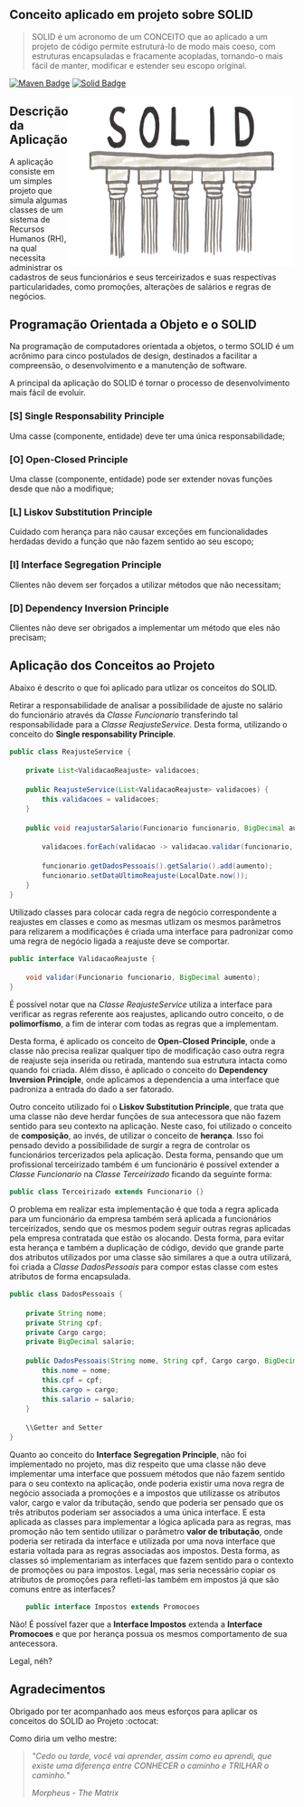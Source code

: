 ## Conceito aplicado em projeto sobre SOLID
> SOLID é um acronomo de um CONCEITO que ao aplicado a um projeto de código permite estruturá-lo de modo mais coeso, com estruturas encapsuladas e fracamente acopladas, tornando-o mais fácil de manter, modificar e estender seu escopo original.

[![Maven Badge](https://img.shields.io/badge/-Maven-000?style=flat-square&logo=Apache-Maven&logoColor=white&link=https://maven.apache.org/)](https://maven.apache.org/)
[![Solid Badge](https://img.shields.io/badge/-SOLID-blue?style=flat-square&logo=SOLID&logoColor=white&link=https://pt.wikipedia.org/wiki/SOLID)](https://pt.wikipedia.org/wiki/SOLID)


<img align="right" width="400" height="300" src="https://github.com/willdkdevj/SOLID/blob/master/assets/solid.png">

## Descrição da Aplicação
A aplicação consiste em um simples projeto que simula algumas classes de um sistema de Recursos Humanos (RH), na qual necessita administrar os cadastros de seus funcionários e seus terceirizados e suas respectivas particularidades, como promoções, alterações de salários e regras de negócios.

## Programação Orientada a Objeto e o SOLID
Na programação de computadores orientada a objetos, o termo SOLID é um acrônimo para cinco postulados de design, destinados a facilitar a compreensão, o desenvolvimento e a manutenção de software.

A principal da aplicação do SOLID é tornar o processo de desenvolvimento mais fácil de evoluir.

### [S] Single Responsability Principle
Uma casse (componente, entidade) deve ter uma única responsabilidade;

### [O] Open-Closed Principle
Uma classe (componente, entidade) pode ser extender novas funções desde que não a modifique;

### [L] Liskov Substitution Principle
Cuidado com herança para não causar exceções em funcionalidades herdadas devido a função que não fazem sentido ao seu escopo;

### [I] Interface Segregation Principle
Clientes não devem ser forçados a utilizar métodos que não necessitam;

### [D] Dependency Inversion Principle
Clientes não deve ser obrigados a implementar um método que eles não precisam;


## Aplicação dos Conceitos ao Projeto
Abaixo é descrito o que foi aplicado para utlizar os conceitos do SOLID.

Retirar a responsabilidade de analisar a possibilidade de ajuste no salário do funcionário através da *Classe Funcionario* transferindo tal responsabilidade para a *Classe ReajusteService*. Desta forma, utilizando o conceito do **Single responsability Principle**.
```java
public class ReajusteService {

    private List<ValidacaoReajuste> validacoes;

    public ReajusteService(List<ValidacaoReajuste> validacoes) {
        this.validacoes = validacoes;
    }

    public void reajustarSalario(Funcionario funcionario, BigDecimal aumento) {

        validacoes.forEach(validacao -> validacao.validar(funcionario, aumento));

        funcionario.getDadosPessoais().getSalario().add(aumento);
        funcionario.setDataUltimoReajuste(LocalDate.now());
    }
}
```
Utilizado classes para colocar cada regra de negócio correspondente a reajustes em classes e como as mesmas utlizam os mesmos parâmetros para relizarem a modificações é criada uma interface para padronizar como uma regra de negócio ligada a reajuste deve se comportar.
```java
public interface ValidacaoReajuste {

    void validar(Funcionario funcionario, BigDecimal aumento);
}
```

É possível notar que na *Classe ReajusteService* utiliza a interface para verificar as regras referente aos reajustes, aplicando outro conceito, o de **polimorfísmo**, a fim de interar com todas as regras que a implementam. 

Desta forma, é aplicado os conceito de **Open-Closed Principle**, onde a classe não precisa realizar qualquer tipo de modificação caso outra regra de reajuste seja inserida ou retirada, mantendo sua estrutura intacta como quando foi criada. Além disso, é aplicado o conceito do **Dependency Inversion Principle**, onde aplicamos a dependencia a uma interface que padroniza a entrada do dado a ser fatorado.

Outro conceito utilizado foi o **Liskov Substitution Principle**, que trata que uma classe não deve herdar funções de sua antecessora que não fazem sentido para seu contexto na aplicação. Neste caso, foi utilizado o conceito de **composição**, ao invés, de utilizar o conceito de **herança**. Isso foi pensado devido a possibilidade de surgir a regra de controlar os funcionários tercerizados pela aplicação.
Desta forma, pensando que um profissional terceirizado também é um funcionário é possível extender a *Classe Funcionario* na *Classe Terceirizado* ficando da seguinte forma:
```java
public class Terceirizado extends Funcionario {}
```

O problema em realizar esta implementação é que toda a regra aplicada para um funcionário da empresa também será aplicada a funcionários terceirizados, sendo que os mesmos podem seguir outras regras aplicadas pela empresa contratada que estão os alocando. Desta forma, para evitar esta herança e também a duplicação de código, devido que grande parte dos atributos utilizados por uma classe são similares a que a outra utilizará, foi criada a *Classe DadosPessoais* para compor estas classe com estes atributos de forma encapsulada.
```java
public class DadosPessoais {

    private String nome;
    private String cpf;
    private Cargo cargo;
    private BigDecimal salario;

    public DadosPessoais(String nome, String cpf, Cargo cargo, BigDecimal salario) {
        this.nome = nome;
        this.cpf = cpf;
        this.cargo = cargo;
        this.salario = salario;
    }

    \\Getter and Setter
}
```

Quanto ao conceito do **Interface Segregation Principle**, não foi implementado no projeto, mas diz respeito que uma classe não deve implementar uma interface que possuem métodos que não fazem sentido para o seu contexto na aplicação, onde poderia existir uma nova regra de negócio associada a promoções e a impostos que utilizasse os atributos valor, cargo e valor da tributação, sendo que poderia ser pensado que os três atributos poderiam ser associados a uma única interface. E esta aplicada as classes para implementar a lógica aplicada para as regras, mas promoção não tem sentido utilizar o parâmetro **valor de tributação**, onde poderia ser retirada da interface e utilizada por uma nova interface que estaria voltada para as regras associadas aos impostos. Desta forma, as classes só implementariam as interfaces que fazem sentido para o contexto de promoções ou para impostos.
Legal, mas seria necessário copiar os atributos de promoções para refleti-las também em impostos já que são comuns entre as interfaces?
```java
    public interface Impostos extends Promocoes
```

Não! É possível fazer que a **Interface Impostos** extenda a **Interface Promocoes** e que por herança possua os mesmos comportamento de sua antecessora.

Legal, néh?

## Agradecimentos
Obrigado por ter acompanhado aos meus esforços para aplicar os conceitos do SOLID ao Projeto :octocat:

Como diria um velho mestre:
> *"Cedo ou tarde, você vai aprender, assim como eu aprendi, que existe uma diferença entre CONHECER o caminho e TRILHAR o caminho."*
>
> *Morpheus - The Matrix*